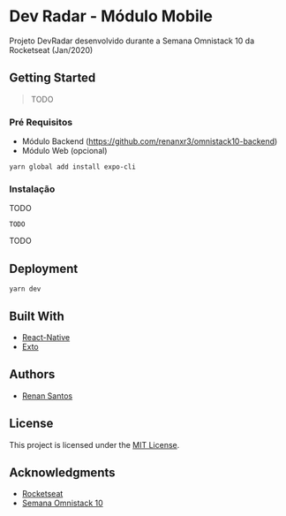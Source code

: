 # Dev Radar - Módulo Mobile 

Projeto DevRadar desenvolvido durante a Semana Omnistack 10 da Rocketseat (Jan/2020)

## Getting Started

> TODO

### Pré Requisitos

* Módulo Backend (https://github.com/renanxr3/omnistack10-backend)
* Módulo Web (opcional)

```
yarn global add install expo-cli
```

### Instalação 

TODO

```
TODO
```

TODO

## Deployment

```
yarn dev
```

## Built With

* [React-Native](https://github.com/facebook/react-native)
* [Exto](https://expo.io/)

## Authors

* [Renan Santos](https://github.com/renanxr3)

## License

This project is licensed under the [MIT License](LICENSE.md).

## Acknowledgments

* [Rocketseat](https://rocketseat.com.br/)
* [Semana Omnistack 10 ](https://rocketseat.com.br/week-10/aulas)
